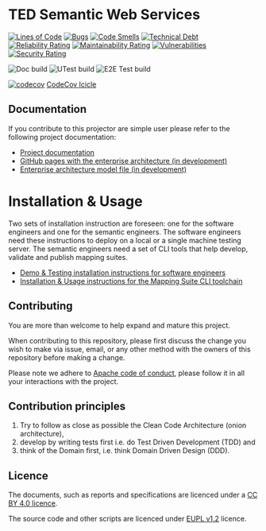 # TED Semantic Web Services

[![Lines of Code](https://sonarcloud.io/api/project_badges/measure?project=meaningfy-ws_ted-sws&metric=ncloc)](https://sonarcloud.io/summary/new_code?id=meaningfy-ws_ted-sws)
[![Bugs](https://sonarcloud.io/api/project_badges/measure?project=meaningfy-ws_ted-sws&metric=bugs)](https://sonarcloud.io/summary/new_code?id=meaningfy-ws_ted-sws)
[![Code Smells](https://sonarcloud.io/api/project_badges/measure?project=meaningfy-ws_ted-sws&metric=code_smells)](https://sonarcloud.io/summary/new_code?id=meaningfy-ws_ted-sws)
[![Technical Debt](https://sonarcloud.io/api/project_badges/measure?project=meaningfy-ws_ted-sws&metric=sqale_index)](https://sonarcloud.io/summary/new_code?id=meaningfy-ws_ted-sws)
[![Reliability Rating](https://sonarcloud.io/api/project_badges/measure?project=meaningfy-ws_ted-sws&metric=reliability_rating)](https://sonarcloud.io/summary/new_code?id=meaningfy-ws_ted-sws)
[![Maintainability Rating](https://sonarcloud.io/api/project_badges/measure?project=meaningfy-ws_ted-sws&metric=sqale_rating)](https://sonarcloud.io/summary/new_code?id=meaningfy-ws_ted-sws)
[![Vulnerabilities](https://sonarcloud.io/api/project_badges/measure?project=meaningfy-ws_ted-sws&metric=vulnerabilities)](https://sonarcloud.io/summary/new_code?id=meaningfy-ws_ted-sws)
[![Security Rating](https://sonarcloud.io/api/project_badges/measure?project=meaningfy-ws_ted-sws&metric=security_rating)](https://sonarcloud.io/summary/new_code?id=meaningfy-ws_ted-sws)

![Doc build](https://github.com/meaningfy-ws/ted-sws/actions/workflows/main.yml/badge.svg?branch=main)
![UTest build](https://github.com/meaningfy-ws/ted-sws/actions/workflows/unit-tests.yml/badge.svg?branch=main)
![E2E Test build](https://github.com/meaningfy-ws/ted-sws/actions/workflows/unit-tests-hermes.yml/badge.svg?branch=main)

[![codecov](https://codecov.io/gh/OP-TED/ted-rdf-conversion-pipeline/branch/main/graph/badge.svg?token=DzceZJWLaL)](https://codecov.io/gh/OP-TED/ted-rdf-conversion-pipeline) [CodeCov Icicle](https://codecov.io/gh/OP-TED/ted-rdf-conversion-pipeline/branch/main/graphs/icicle.svg?token=DzceZJWLaL)


## Documentation

If you contribute to this projector are simple user please refer to the following project documentation:

* [Project documentation ](https://docs.ted.europa.eu/ted-rdf-conversion-pipeline/ted-sws/index.html)
* [GitHub pages with the enterprise architecture (in development)](https://docs.ted.europa.eu/ted-rdf-conversion-pipeline/ted-sws/_attachments/ted-sws-architecture/index.html)
* [Enterprise architecture model file (in development)](https://drive.google.com/file/d/1YB2dPYe9E9bAR2peVraQaUANS-hXetms/view?usp=sharing)


# Installation & Usage
Two sets of installation instruction are foreseen: one for the software engineers and one for the semantic engineers.
The software engineers need these instructions to deploy on a local or a single machine testing server.
The semantic engineers need a set of CLI tools that help develop, validate and publish mapping suites.

* [Demo & Testing installation instructions for software engineers](https://docs.ted.europa.eu/ted-rdf-conversion-pipeline/ted-sws/demo_installation.html)
* [Installation & Usage instructions for the Mapping Suite CLI toolchain](https://docs.ted.europa.eu/ted-rdf-conversion-pipeline/ted-sws/mapping_suite_cli_toolchain.html)

## Contributing

You are more than welcome to help expand and mature this project. 

When contributing to this repository, please first discuss the change you wish to make via issue, email, or any other method with the owners of this repository before making a change.

Please note we adhere to [Apache code of conduct](https://www.apache.org/foundation/policies/conduct), please follow it in all your interactions with the project.  

## Contribution principles

1. Try to follow as close as possible the Clean Code Architecture (onion architecture), 
2. develop by writing tests first i.e. do Test Driven Development (TDD) and 
3. think of the Domain first, i.e. think Domain Driven Design (DDD).


## Licence 

The documents, such as reports and specifications are licenced under a [CC BY 4.0 licence](https://creativecommons.org/licenses/by/4.0/deed.en).

The source code and other scripts are licenced under [EUPL v1.2](https://joinup.ec.europa.eu/collection/eupl/eupl-text-eupl-12) licence.
